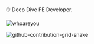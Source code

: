 ✋ Deep Dive FE Developer. 

![whoareyou](https://github.com/ivanselah/ivanselah/assets/78192018/1f5ffddd-ca85-4b2a-ab39-9e341abc592c)

![github-contribution-grid-snake](https://user-images.githubusercontent.com/89845641/218791674-c52db856-24d2-429f-8867-170c365730d1.svg)
